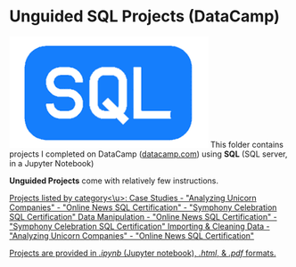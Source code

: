 # Unguided SQL Projects (DataCamp)  
![SQL Logo](../../../assets/SQL.png)
  This folder contains projects I completed on DataCamp ([datacamp.com](datacamp.com)) using **SQL**
  (SQL server, in a Jupyter Notebook)

**Unguided Projects** come with relatively few instructions.

<u>Projects listed by category<\u>:
     Case Studies
  	- "Analyzing Unicorn Companies"
  	- "Online News SQL Certification"
  	- "Symphony Celebration SQL Certification"
     Data Manipulation
  	- "Online News SQL Certification"
  	- "Symphony Celebration SQL Certification"
     Importing & Cleaning Data
  	- "Analyzing Unicorn Companies"
  	- "Online News SQL Certification"
  

Projects are provided in *.ipynb* (Jupyter notebook), *.html*, & *.pdf* formats.
